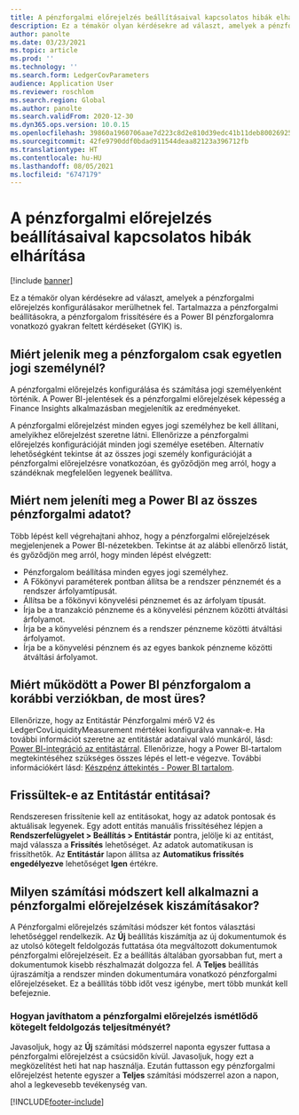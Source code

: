 ```yaml
---
title: A pénzforgalmi előrejelzés beállításaival kapcsolatos hibák elhárítása
description: Ez a témakör olyan kérdésekre ad választ, amelyek a pénzforgalmi előrejelzés konfigurálásakor merülhetnek fel. Tartalmazza a pénzforgalmi beállításokra, a pénzforgalom frissítésére és a Power BI pénzforgalomra vonatkozó gyakran feltett kérdéseket (GYIK) is.
author: panolte
ms.date: 03/23/2021
ms.topic: article
ms.prod: ''
ms.technology: ''
ms.search.form: LedgerCovParameters
audience: Application User
ms.reviewer: roschlom
ms.search.region: Global
ms.author: panolte
ms.search.validFrom: 2020-12-30
ms.dyn365.ops.version: 10.0.15
ms.openlocfilehash: 39860a1960706aae7d223c8d2e810d39edc41b11deb80026925e6655f8e23ee8
ms.sourcegitcommit: 42fe9790ddf0bdad911544deaa82123a396712fb
ms.translationtype: HT
ms.contentlocale: hu-HU
ms.lasthandoff: 08/05/2021
ms.locfileid: "6747179"
---
```

# <a name="troubleshoot-cash-flow-forecasting-setup"></a>A pénzforgalmi előrejelzés beállításaival kapcsolatos hibák elhárítása

[!include [banner](../includes/banner.md)]

Ez a témakör olyan kérdésekre ad választ, amelyek a pénzforgalmi előrejelzés konfigurálásakor merülhetnek fel. Tartalmazza a pénzforgalmi beállításokra, a pénzforgalom frissítésére és a Power BI pénzforgalomra vonatkozó gyakran feltett kérdéseket (GYIK) is.

## <a name="why-is-cash-flow-shown-for-only-one-legal-entity"></a>Miért jelenik meg a pénzforgalom csak egyetlen jogi személynél?

A pénzforgalmi előrejelzés konfigurálása és számítása jogi személyenként történik. A Power BI-jelentések és a pénzforgalmi előrejelzések képesség a Finance Insights alkalmazásban megjelenítik az eredményeket.

A pénzforgalmi előrejelzést minden egyes jogi személyhez be kell állítani, amelyikhez előrejelzést szeretne látni. Ellenőrizze a pénzforgalmi előrejelzés konfigurációját minden jogi személye esetében. Alternatív lehetőségként tekintse át az összes jogi személy konfigurációját a pénzforgalmi előrejelzésre vonatkozóan, és győződjön meg arról, hogy a szándéknak megfelelően legyenek beállítva.

## <a name="why-doesnt-power-bi-show-all-the-cash-flow-data"></a>Miért nem jeleníti meg a Power BI az összes pénzforgalmi adatot?

Több lépést kell végrehajtani ahhoz, hogy a pénzforgalmi előrejelzések megjelenjenek a Power BI-nézetekben. Tekintse át az alábbi ellenőrző listát, és győződjön meg arról, hogy minden lépést elvégzett:

- Pénzforgalom beállítása minden egyes jogi személyhez.
- A Főkönyvi paraméterek pontban állítsa be a rendszer pénznemét és a rendszer árfolyamtípusát.
- Állítsa be a főkönyvi könyvelési pénznemet és az árfolyam típusát.
- Írja be a tranzakció pénzneme és a könyvelési pénznem közötti átváltási árfolyamot.
- Írja be a könyvelési pénznem és a rendszer pénzneme közötti átváltási árfolyamot.
- Írja be a könyvelési pénznem és az egyes bankok pénzneme közötti átváltási árfolyamot.

## <a name="why-did-cash-flow-power-bi-work-in-previous-versions-but-is-now-blank"></a>Miért működött a Power BI pénzforgalom a korábbi verziókban, de most üres?

Ellenőrizze, hogy az Entitástár Pénzforgalmi mérő V2 és LedgerCovLiquidityMeasurement mértékei konfigurálva vannak-e. Ha további információt szeretne az entitástár adataival való munkáról, lásd: [Power BI-integráció az entitástárral](../../fin-ops-core/dev-itpro/analytics/power-bi-integration-entity-store.md). Ellenőrizze, hogy a Power BI-tartalom megtekintéséhez szükséges összes lépés el lett-e végezve. További információkért lásd: [Készpénz áttekintés - Power BI tartalom](Cash-Overview-Power-BI-content.md).

## <a name="have-the-entity-store-entities-been-refreshed"></a>Frissültek-e az Entitástár entitásai?

Rendszeresen frissítenie kell az entitásokat, hogy az adatok pontosak és aktuálisak legyenek. Egy adott entitás manuális frissítéséhez lépjen a **Rendszerfelügyelet \> Beállítás \> Entitástár** pontra, jelölje ki az entitást, majd válassza a **Frissítés** lehetőséget. Az adatok automatikusan is frissíthetők. Az **Entitástár** lapon állítsa az **Automatikus frissítés engedélyezve** lehetőséget **Igen** értékre.

## <a name="which-calculation-method-should-be-used-when-calculating-cash-flow-forecasts"></a>Milyen számítási módszert kell alkalmazni a pénzforgalmi előrejelzések kiszámításakor?

A Pénzforgalmi előrejelzés számítási módszer két fontos választási lehetőséggel rendelkezik. Az **Új** beállítás kiszámítja az új dokumentumok és az utolsó kötegelt feldolgozás futtatása óta megváltozott dokumentumok pénzforgalmi előrejelzéseit. Ez a beállítás általában gyorsabban fut, mert a dokumentumok kisebb részhalmazát dolgozza fel. A **Teljes** beállítás újraszámítja a rendszer minden dokumentumára vonatkozó pénzforgalmi előrejelzéseket. Ez a beállítás több időt vesz igénybe, mert több munkát kell befejeznie.

### <a name="how-do-i-improve-the-performance-of-the-cash-flow-forecasting-recurring-batch-job"></a>Hogyan javíthatom a pénzforgalmi előrejelzés ismétlődő kötegelt feldolgozás teljesítményét?

Javasoljuk, hogy az **Új** számítási módszerrel naponta egyszer futtasa a pénzforgalmi előrejelzést a csúcsidőn kívül. Javasoljuk, hogy ezt a megközelítést heti hat nap használja. Ezután futtasson egy pénzforgalmi előrejelzést hetente egyszer a **Teljes** számítási módszerrel azon a napon, ahol a legkevesebb tevékenység van.

[!INCLUDE[footer-include](../../includes/footer-banner.md)]

